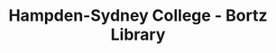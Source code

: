 ---
layout: repo
title: "Hampden-Sydney College - Bortz Library"
id: 16183
permalink: repos/16183/
---